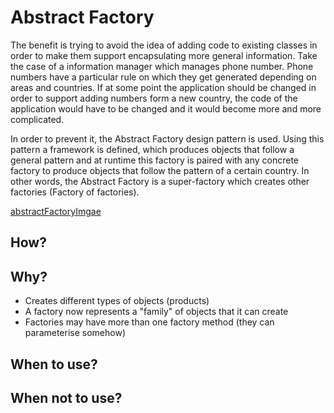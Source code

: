 # Abstract Factory

The benefit is trying to avoid the idea of adding code to existing classes in order to make them support encapsulating more general information. 
Take the case of a information manager which manages phone number. Phone numbers have a particular rule on which they get generated depending on areas and countries. 
If at some point the application should be changed in order to support adding numbers form a new country, the code of the application would have to be changed and it would become more and more complicated.

In order to prevent it, the Abstract Factory design pattern is used. Using this pattern a framework is defined, which produces objects that follow a general pattern and at runtime this factory is paired with any concrete factory to produce objects that follow the pattern of a certain country. 
In other words, the Abstract Factory is a super-factory which creates other factories (Factory of factories).

[abstractFactoryImgae](./abstract-factory-pattern.png)

## How?

## Why?
* Creates different types of objects  (products) 
* A factory now represents a "family" of objects that it can create
* Factories may have more than one factory method (they can parameterise somehow)

## When to use? 

## When not to use? 



